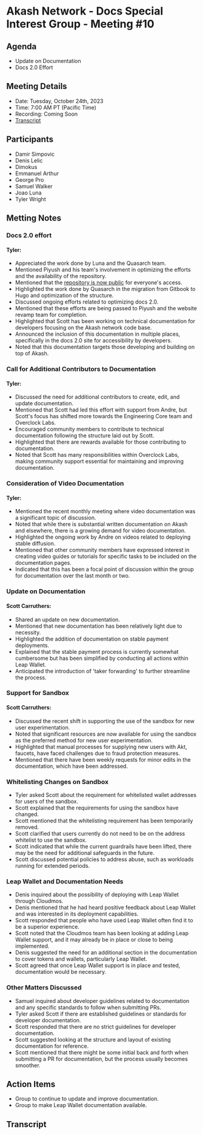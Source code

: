 # Akash Network - Docs Special Interest Group - Meeting #10
## Agenda
- Update on Documentation
- Docs 2.0 Effort
## Meeting Details
- Date: Tuesday, October 24th, 2023
- Time: 7:00 AM PT (Pacific Time)
- Recording: Coming Soon
- [Transcript](#transcript)
## Participants
- Damir Simpovic
- Denis Lelic
- Dimokus
- Emmanuel Arthur
- George Pro
- Samuel Walker
- Joao Luna
- Tyler Wright
## Metting Notes
### Docs 2.0 effort
#### Tyler: 
- Appreciated the work done by Luna and the Quasarch team.
- Mentioned Piyush and his team's involvement in optimizing the efforts and the availability of the repository.
- Mentioned that the [repository is now public](https://github.com/akash-network/new-docs) for everyone's access.
- Highlighted the work done by Quasarch in the migration from Gitbook to Hugo and optimization of the structure.
- Discussed ongoing efforts related to optimizing docs 2.0.
- Mentioned that these efforts are being passed to Piyush and the website revamp team for completion.
- Highlighted that Scott has been working on technical documentation for developers focusing on the Akash network code base.
- Announced the inclusion of this documentation in multiple places, specifically in the docs 2.0 site for accessibility by developers.
- Noted that this documentation targets those developing and building on top of Akash.
### Call for Additional Contributors to Documentation
#### Tyler: 
- Discussed the need for additional contributors to create, edit, and update documentation.
- Mentioned that Scott had led this effort with support from Andre, but Scott's focus has shifted more towards the Engineering Core team and Overclock Labs.
- Encouraged community members to contribute to technical documentation following the structure laid out by Scott.
- Highlighted that there are rewards available for those contributing to documentation.
- Noted that Scott has many responsibilities within Overclock Labs, making community support essential for maintaining and improving documentation.
### Consideration of Video Documentation
#### Tyler: 
- Mentioned the recent monthly meeting where video documentation was a significant topic of discussion.
- Noted that while there is substantial written documentation on Akash and elsewhere, there is a growing demand for video documentation.
- Highlighted the ongoing work by Andre on videos related to deploying stable diffusion.
- Mentioned that other community members have expressed interest in creating video guides or tutorials for specific tasks to be included on the documentation pages.
- Indicated that this has been a focal point of discussion within the group for documentation over the last month or two.
### Update on Documentation
####  Scott Carruthers:
- Shared an update on new documentation.
- Mentioned that new documentation has been relatively light due to necessity.
- Highlighted the addition of documentation on stable payment deployments.
- Explained that the stable payment process is currently somewhat cumbersome but has been simplified by conducting all actions within Leap Wallet.
- Anticipated the introduction of 'taker forwarding' to further streamline the process.
### Support for Sandbox
####  Scott Carruthers:
- Discussed the recent shift in supporting the use of the sandbox for new user experimentation.
- Noted that significant resources are now available for using the sandbox as the preferred method for new user experimentation.
- Highlighted that manual processes for supplying new users with Akt, faucets, have faced challenges due to fraud protection measures.
- Mentioned that there have been weekly requests for minor edits in the documentation, which have been addressed.
### Whitelisting Changes on Sandbox
- Tyler asked Scott about the requirement for whitelisted wallet addresses for users of the sandbox.
- Scott explained that the requirements for using the sandbox have changed.
- Scott mentioned that the whitelisting requirement has been temporarily removed.
- Scott clarified that users currently do not need to be on the address whitelist to use the sandbox.
- Scott indicated that while the current guardrails have been lifted, there may be the need for additional safeguards in the future.
- Scott discussed potential policies to address abuse, such as workloads running for extended periods.
### Leap Wallet and Documentation Needs
- Denis inquired about the possibility of deploying with Leap Wallet through Cloudmos.
- Denis mentioned that he had heard positive feedback about Leap Wallet and was interested in its deployment capabilities.
- Scott responded that people who have used Leap Wallet often find it to be a superior experience.
- Scott noted that the Cloudmos team has been looking at adding Leap Wallet support, and it may already be in place or close to being implemented.
- Denis suggested the need for an additional section in the documentation to cover tokens and wallets, particularly Leap Wallet.
- Scott agreed that once Leap Wallet support is in place and tested, documentation would be necessary.
### Other Matters Discussed 
- Samuel inquired about developer guidelines related to documentation and any specific standards to follow when submitting PRs.
- Tyler asked Scott if there are established guidelines or standards for developer documentation.
- Scott responded that there are no strict guidelines for developer documentation.
- Scott suggested looking at the structure and layout of existing documentation for reference.
- Scott mentioned that there might be some initial back and forth when submitting a PR for documentation, but the process usually becomes smoother.
## Action Items
- Group to continue to update and improve documentation.
- Group to make Leap Wallet documentation available.
## Transcript
